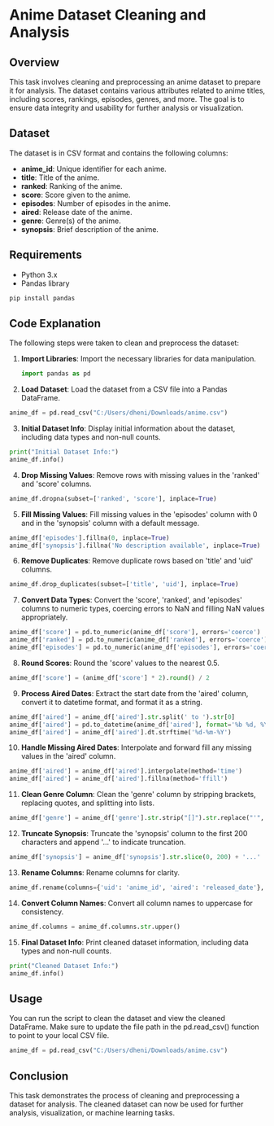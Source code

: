 # Anime Dataset Cleaning and Analysis

## Overview
</div>

This task involves cleaning and preprocessing an anime dataset to prepare it for analysis. The dataset contains various attributes related to anime titles, including scores, rankings, episodes, genres, and more. The goal is to ensure data integrity and usability for further analysis or visualization.

## Dataset

The dataset is in CSV format and contains the following columns:

- **anime_id**: Unique identifier for each anime.
- **title**: Title of the anime.
- **ranked**: Ranking of the anime.
- **score**: Score given to the anime.
- **episodes**: Number of episodes in the anime.
- **aired**: Release date of the anime.
- **genre**: Genre(s) of the anime.
- **synopsis**: Brief description of the anime.

## Requirements

- Python 3.x
- Pandas library
```bash
pip install pandas
```
## Code Explanation
The following steps were taken to clean and preprocess the dataset:

1. **Import Libraries**: Import the necessary libraries for data manipulation.
   ```python
   import pandas as pd
   ```
2. **Load Dataset**: Load the dataset from a CSV file into a Pandas DataFrame.
```python
anime_df = pd.read_csv("C:/Users/dheni/Downloads/anime.csv")
```
3. **Initial Dataset Info**: Display initial information about the dataset, including data types and non-null counts.
```python
print("Initial Dataset Info:")
anime_df.info()
```
4. **Drop Missing Values**: Remove rows with missing values in the 'ranked' and 'score' columns.
```python
anime_df.dropna(subset=['ranked', 'score'], inplace=True)
```
5. **Fill Missing Values**: Fill missing values in the 'episodes' column with 0 and in the 'synopsis' column with a default message.
```python
anime_df['episodes'].fillna(0, inplace=True)
anime_df['synopsis'].fillna('No description available', inplace=True)
```
6. **Remove Duplicates**: Remove duplicate rows based on 'title' and 'uid' columns.
```python
anime_df.drop_duplicates(subset=['title', 'uid'], inplace=True)
```
7. **Convert Data Types**: Convert the 'score', 'ranked', and 'episodes' columns to numeric types, coercing errors to NaN and filling NaN values appropriately.
```python
anime_df['score'] = pd.to_numeric(anime_df['score'], errors='coerce')
anime_df['ranked'] = pd.to_numeric(anime_df['ranked'], errors='coerce').fillna(0).astype(int)
anime_df['episodes'] = pd.to_numeric(anime_df['episodes'], errors='coerce').fillna(0).astype(int)
```
8. **Round Scores**: Round the 'score' values to the nearest 0.5.
```python
anime_df['score'] = (anime_df['score'] * 2).round() / 2
```
9. **Process Aired Dates**: Extract the start date from the 'aired' column, convert it to datetime format, and format it as a string.
```python
anime_df['aired'] = anime_df['aired'].str.split(' to ').str[0]
anime_df['aired'] = pd.to_datetime(anime_df['aired'], format='%b %d, %Y', errors='coerce')
anime_df['aired'] = anime_df['aired'].dt.strftime('%d-%m-%Y')
```
10. **Handle Missing Aired Dates**: Interpolate and forward fill any missing values in the 'aired' column.
```python
anime_df['aired'] = anime_df['aired'].interpolate(method='time')
anime_df['aired'] = anime_df['aired'].fillna(method='ffill')
```
11. **Clean Genre Column**: Clean the 'genre' column by stripping brackets, replacing quotes, and splitting into lists.
```python
anime_df['genre'] = anime_df['genre'].str.strip("[]").str.replace("'", "").str.split(', ').apply(lambda x: [g.lower().replace(' ', '_') for g in x])
```
12. **Truncate Synopsis**: Truncate the 'synopsis' column to the first 200 characters and append '...' to indicate truncation.
```python
anime_df['synopsis'] = anime_df['synopsis'].str.slice(0, 200) + '...'
```
13. **Rename Columns**: Rename columns for clarity.
```python
anime_df.rename(columns={'uid': 'anime_id', 'aired': 'released_date'}, inplace=True)
```
14. **Convert Column Names**: Convert all column names to uppercase for consistency.
```python
anime_df.columns = anime_df.columns.str.upper()
```
15. **Final Dataset Info**: Print cleaned dataset information, including data types and non-null counts.
```python
print("Cleaned Dataset Info:")
anime_df.info()
```
## Usage
You can run the script to clean the dataset and view the cleaned DataFrame. Make sure to update the file path in the pd.read_csv() function to point to your local CSV file.

```python
anime_df = pd.read_csv("C:/Users/dheni/Downloads/anime.csv")
```
## Conclusion
This task demonstrates the process of cleaning and preprocessing a dataset for analysis. The cleaned dataset can now be used for further analysis, visualization, or machine learning tasks.
